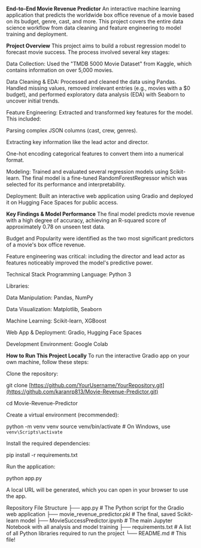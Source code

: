 **End-to-End Movie Revenue Predictor**
An interactive machine learning application that predicts the worldwide box office revenue of a movie based on its budget, genre, cast, and more. 
This project covers the entire data science workflow from data cleaning and feature engineering to model training and deployment.

**Project Overview**
This project aims to build a robust regression model to forecast movie success. The process involved several key stages:

Data Collection: Used the "TMDB 5000 Movie Dataset" from Kaggle, which contains information on over 5,000 movies.

Data Cleaning & EDA: Processed and cleaned the data using Pandas. Handled missing values, removed irrelevant entries (e.g., movies with a $0 budget), and performed exploratory data analysis (EDA) with Seaborn to uncover initial trends.

Feature Engineering: Extracted and transformed key features for the model. This included:

Parsing complex JSON columns (cast, crew, genres).

Extracting key information like the lead actor and director.

One-hot encoding categorical features to convert them into a numerical format.

Modeling: Trained and evaluated several regression models using Scikit-learn. The final model is a fine-tuned RandomForestRegressor which was selected for its performance and interpretability.

Deployment: Built an interactive web application using Gradio and deployed it on Hugging Face Spaces for public access.

**Key Findings & Model Performance**
The final model predicts movie revenue with a high degree of accuracy, achieving an R-squared score of approximately 0.78 on unseen test data.

Budget and Popularity were identified as the two most significant predictors of a movie's box office revenue.

Feature engineering was critical: including the director and lead actor as features noticeably improved the model's predictive power.

Technical Stack
Programming Language: Python 3

Libraries:

Data Manipulation: Pandas, NumPy

Data Visualization: Matplotlib, Seaborn

Machine Learning: Scikit-learn, XGBoost

Web App & Deployment: Gradio, Hugging Face Spaces

Development Environment: Google Colab

**How to Run This Project Locally**
To run the interactive Gradio app on your own machine, follow these steps:

Clone the repository:

git clone [https://github.com/YourUsername/YourRepository.git](https://github.com/karanrp813/Movie-Revenue-Predictor.git)

cd Movie-Revenue-Predictor

Create a virtual environment (recommended):

python -m venv venv
source venv/bin/activate  # On Windows, use `venv\Scripts\activate`

Install the required dependencies:

pip install -r requirements.txt

Run the application:

python app.py

A local URL will be generated, which you can open in your browser to use the app.

Repository File Structure
├── app.py                      # The Python script for the Gradio web application
├── movie_revenue_predictor.pkl   # The final, saved Scikit-learn model
├── MovieSuccessPredictor.ipynb   # The main Jupyter Notebook with all analysis and model training
├── requirements.txt              # A list of all Python libraries required to run the project
└── README.md                     # This file!
